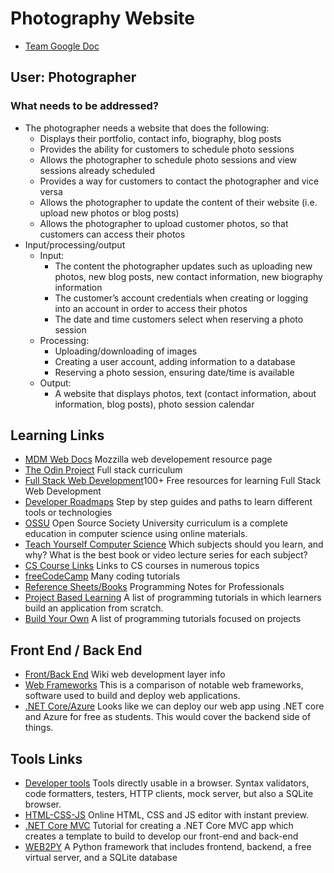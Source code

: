 # Photography Website

- [Team Google Doc](https://docs.google.com/document/d/1ih4oQpB2ydHlKVY1ZZvDiKjfhwjphPMkExPCE9TqLjA/edit?usp=sharing)

## User: Photographer

### What needs to be addressed?

- The photographer needs a website that does the following:
  - Displays their portfolio, contact info, biography, blog posts
  - Provides the ability for customers to schedule photo sessions
  - Allows the photographer to schedule photo sessions and view sessions already scheduled
  - Provides a way for customers to contact the photographer and vice versa
  - Allows the photographer to update the content of their website (i.e. upload new photos or blog posts)
  - Allows the photographer to upload customer photos, so that customers can access their photos
- Input/processing/output
  - Input:
    - The content the photographer updates such as uploading new photos, new blog posts, new contact information, new biography information
    - The customer’s account credentials when creating or logging into an account in order to access their photos
    - The date and time customers select when reserving a photo session
  - Processing:
    - Uploading/downloading of images
    - Creating a user account, adding information to a database
    - Reserving a photo session, ensuring date/time is available
  - Output:
    - A website that displays photos, text (contact information, about information, blog posts), photo session calendar

## Learning Links

- [MDM Web Docs](https://developer.mozilla.org/en-US/docs/Web) Mozzilla web developement resource page
- [The Odin Project](https://www.theodinproject.com/home) Full stack curriculum
- [Full Stack Web Development](https://github.com/bmorelli25/Become-A-Full-Stack-Web-Developer)100+ Free resources for learning Full Stack Web Development
- [Developer Roadmaps](https://roadmap.sh/) Step by step guides and paths to learn different tools or technologies
- [OSSU](https://github.com/ossu/computer-science) Open Source Society University curriculum is a complete education in computer science using online materials.
- [Teach Yourself Computer Science](https://teachyourselfcs.com/) Which subjects should you learn, and why? What is the best book or video lecture series for each subject?
- [CS Course Links](https://github.com/Developer-Y/cs-video-courses) Links to CS courses in numerous topics
- [freeCodeCamp](https://www.freecodecamp.org/) Many coding tutorials
- [Reference Sheets/Books](https://books.goalkicker.com/) Programming Notes for Professionals
- [Project Based Learning](https://github.com/tuvtran/project-based-learning) A list of programming tutorials in which learners build an application from scratch.
- [Build Your Own](https://github.com/danistefanovic/build-your-own-x) A list of programming tutorials focused on projects

## Front End / Back End

- [Front/Back End](https://en.wikipedia.org/wiki/Front_end_and_back_end) Wiki web development layer info
- [Web Frameworks](https://en.wikipedia.org/wiki/Comparison_of_web_frameworks) This is a comparison of notable web frameworks, software used to build and deploy web applications.
- [.NET Core/Azure](https://azure.microsoft.com/en-us/free/students/starter/) Looks like we can deploy our web app using .NET core and Azure for free as students. This would cover the backend side of things.

## Tools Links

- [Developer tools](https://extendsclass.com/) Tools directly usable in a browser. Syntax validators, code formatters, testers, HTTP clients, mock server, but also a SQLite browser.
- [HTML-CSS-JS](https://html-css-js.com/) Online HTML, CSS and JS editor with instant preview.
- [.NET Core MVC](https://docs.microsoft.com/en-us/aspnet/core/tutorials/razor-pages/razor-pages-start?view=aspnetcore-5.0&tabs=visual-studio) Tutorial for creating a .NET Core MVC app which creates a template to build to develop our front-end and back-end
- [WEB2PY](http://www.web2py.com/books/default/chapter/29/03/overview) A Python framework that includes frontend, backend, a free virtual server, and a SQLite database
